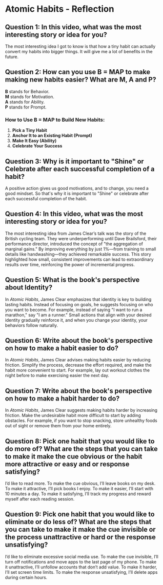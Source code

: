 # Atomic Habits - Reflection

## Question 1: In this video, what was the most interesting story or idea for you?

The most interesting idea I got to know is that how a tiny habit can actually convert my habits into bigger things. It will give me a lot of benefits in the future.

## Question 2: How can you use B = MAP to make making new habits easier? What are M, A and P?

**B** stands for Behavior.  
**M** stands for Motivation.  
**A** stands for Ability.  
**P** stands for Prompt.

### How to Use B = MAP to Build New Habits:
1. **Pick a Tiny Habit**  
2. **Anchor It to an Existing Habit (Prompt)**  
3. **Make It Easy (Ability)**  
4. **Celebrate Your Success**

## Question 3: Why is it important to "Shine" or Celebrate after each successful completion of a habit?

A positive action gives us good motivations, and to change, you need a good mindset. So that's why it is important to "Shine" or celebrate after each successful completion of the habit.

## Question 4: In this video, what was the most interesting story or idea for you?

The most interesting idea from James Clear’s talk was the story of the British cycling team. They were underperforming until Dave Brailsford, their performance director, introduced the concept of "the aggregation of marginal gains." By improving everything by just 1%—from training to small details like handwashing—they achieved remarkable success. This story highlighted how small, consistent improvements can lead to extraordinary results over time, reinforcing the power of incremental progress.

## Question 5: What is the book's perspective about Identity?

In *Atomic Habits*, James Clear emphasizes that identity is key to building lasting habits. Instead of focusing on goals, he suggests focusing on who you want to become. For example, instead of saying "I want to run a marathon," say "I am a runner." Small actions that align with your desired identity gradually reinforce it, and when you change your identity, your behaviors follow naturally.

## Question 6: Write about the book's perspective on how to make a habit easier to do?

In *Atomic Habits*, James Clear advises making habits easier by reducing friction. Simplify the process, decrease the effort required, and make the habit more convenient to start. For example, lay out workout clothes the night before to make exercising easier the next day.

## Question 7: Write about the book's perspective on how to make a habit harder to do?

In *Atomic Habits*, James Clear suggests making habits harder by increasing friction. Make the undesirable habit more difficult to start by adding obstacles. For example, if you want to stop snacking, store unhealthy foods out of sight or remove them from your home entirely.

## Question 8: Pick one habit that you would like to do more of? What are the steps that you can take to make it make the cue obvious or the habit more attractive or easy and or response satisfying?

I’d like to read more. To make the cue obvious, I’ll leave books on my desk. To make it attractive, I’ll pick books I enjoy. To make it easier, I’ll start with 10 minutes a day. To make it satisfying, I’ll track my progress and reward myself after each reading session.

## Question 9: Pick one habit that you would like to eliminate or do less of? What are the steps that you can take to make it make the cue invisible or the process unattractive or hard or the response unsatisfying?

I’d like to eliminate excessive social media use. To make the cue invisible, I’ll turn off notifications and move apps to the last page of my phone. To make it unattractive, I’ll unfollow accounts that don’t add value. To make it harder, I’ll set screen time limits. To make the response unsatisfying, I’ll delete apps during certain hours.
